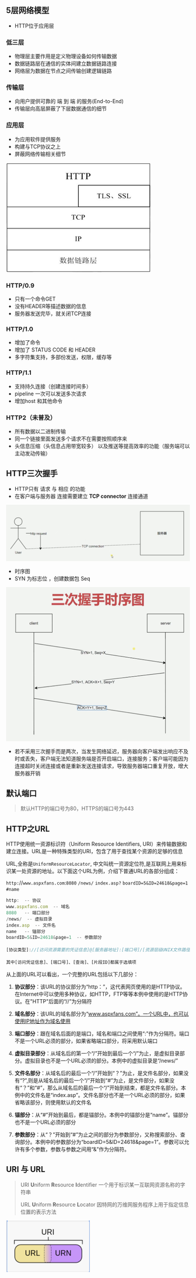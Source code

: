 ## 5层网络模型

-   HTTP位于应用层

### 低三层

-   物理层主要作用是定义物理设备如何传输数据
-   数据链路层在通信的实体间建立数据链路连接
-   网络层为数据在节点之间传输创建逻辑链路

### 传输层

-   向用户提供可靠的 端 到 端 的服务(End-to-End)
-   传输层向高层屏蔽了下层数据通信的细节

### 应用层

-   为应用软件提供服务
-   构建与TCP协议之上
-   屏蔽网络传输相关细节

![o_http协议学习-11](img/o_http协议学习-11.jpg)

### HTTP/0.9

-   只有一个命令GET
-   没有HEADER等描述数据的信息
-   服务器发送完毕，就关闭TCP连接

### HTTP/1.0

-   增加了命令
-   增加了 STATUS CODE  和  HEADER
-   多字符集支持，多部份发送，权限，缓存等

### HTTP/1.1

-   支持持久连接（创建连接时间多）
-   pipeline  一次可以发送多次请求
-   增加host 和其他命令

### HTTP2（未普及）

-   所有数据以二进制传输
-   同一个链接里面发送多个请求不在需要按照顺序来
-   头信息压缩（头信息占用带宽较多） 以及推送等提高效率的功能（服务端可以主动发动传输）

## HTTP三次握手

-   HTTP只有 请求 与 相应 的功能
-   在客户端与服务器 连接需要建立 **TCP connector**  连接通道

![2](img/2.jpg)

-   时序图
-   SYN 为标志位 ，创建数据包    Seq

![2](img/3.jpg)

-   若不采用三次握手而是两次，当发生网络延迟，服务器向客户端发出响应不及时或丢失，客户端无法知道服务端是否开启端口，连接服务；客户端可能因为连接超时关闭连接或者是重新发送连接请求，导致服务器端口重复开放，增大服务器开销



## 默认端口

>   默认HTTP的端口号为80，HTTPS的端口号为443



## **HTTP之URL**

HTTP使用统一资源标识符（Uniform Resource Identifiers, URI）来传输数据和建立连接。URL是一种特殊类型的URI，包含了用于查找某个资源的足够的信息

URL,全称是`UniformResourceLocator`, 中文叫统一资源定位符,是互联网上用来标识某一处资源的地址。以下面这个URL为例，介绍下普通URL的各部分组成：

`http:`//`www.aspxfans.com`:`8080` `/news/` `index.asp?` `boardID=5&ID=24618&page=1` `#name`

```javascript
http:  -- 协议
www.aspxfans.com  -- 域名
8080   -- 端口部分
/news/  -- 虚拟目录
index.asp  -- 文件名
name   -- 锚部分
boardID=5&ID=24618&page=1  -- 参数部分

[协议类型]://[访问资源需要的凭证信息]@[服务器地址]:[端口号]/[资源层级UNIX文件路径][文件名]?[查询]#[片段ID]

其中[访问凭证信息]、[端口号]、[查询]、[片段ID]都属于选填项
```

从上面的URL可以看出，一个完整的URL包括以下几部分：

1.  **协议部分**：该URL的协议部分为“http：”，这代表网页使用的是HTTP协议。在Internet中可以使用多种协议，如HTTP，FTP等等本例中使用的是HTTP协议。在"HTTP"后面的“//”为分隔符

2.  **域名部分**：该URL的域名部分为“www.aspxfans.com”。一个URL中，也可以使用IP地址作为域名使用

3.  **端口部分**：跟在域名后面的是端口，域名和端口之间使用“:”作为分隔符。端口不是一个URL必须的部分，如果省略端口部分，将采用默认端口

4.  **虚拟目录部分**：从域名后的第一个“/”开始到最后一个“/”为止，是虚拟目录部分。虚拟目录也不是一个URL必须的部分。本例中的虚拟目录是“/news/”

5.  **文件名部分**：从域名后的最后一个“/”开始到“？”为止，是文件名部分，如果没有“?”,则是从域名后的最后一个“/”开始到“#”为止，是文件部分，如果没有“？”和“#”，那么从域名后的最后一个“/”开始到结束，都是文件名部分。本例中的文件名是“index.asp”。文件名部分也不是一个URL必须的部分，如果省略该部分，则使用默认的文件名

6.  **锚部分**：从“#”开始到最后，都是锚部分。本例中的锚部分是“name”。锚部分也不是一个URL必须的部分

7.  **参数部分**：从“？”开始到“#”为止之间的部分为参数部分，又称搜索部分、查询部分。本例中的参数部分为“boardID=5&ID=24618&page=1”。参数可以允许有多个参数，参数与参数之间用“&”作为分隔符。



## URI 与 URL

>   URI   **U**niform **R**esource **I**dentifier   一个用于标识某一互联网资源名称的字符串
>
>   URL  **U**niform **R**esource **L**ocator      因特网的万维网服务程序上用于指定信息位置的表示方法

![image-20200517155914979](img/image-20200517155914979.png)





